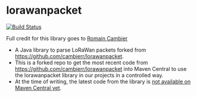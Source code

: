 # lorawanpacket

[![Build Status](https://travis-ci.org/cambierr/lorawanpacket.svg?branch=master)](https://travis-ci.org/IxorTalk/lorawanpacket)

Full credit for this library goes to [Romain Cambier](https://github.com/cambierr)

- A Java library to parse LoRaWan packets forked from https://github.com/cambierr/lorawanpacket.
- This is a forked repo to get the most recent code from https://github.com/cambierr/lorawanpacket into Maven Central to use the lorawanpacket library in our projects in a controlled way.
- At the time of writing, the latest code from the library is [not available on Maven Central yet](https://github.com/cambierr/lorawanpacket/issues/3).

 
